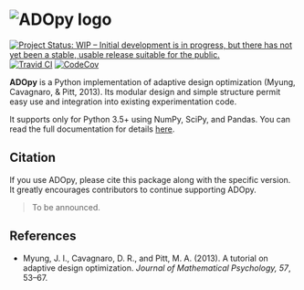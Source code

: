 # ![ADOpy logo](https://adopy.github.io/logo/adopy-logo-tight.svg)

[![Project Status: WIP – Initial development is in progress, but there has not yet been a stable, usable release suitable for the public.](https://www.repostatus.org/badges/latest/wip.svg)](https://www.repostatus.org/#wip)
[![Travid CI](https://travis-ci.com/adopy/adopy.svg?token=gbyEQoyAYgexeSRwBwj6&branch=master)](https://travis-ci.com/adopy/adopy)
[![CodeCov](https://codecov.io/gh/adopy/adopy/branch/master/graph/badge.svg?token=jFnJgnVV1k)](https://codecov.io/gh/adopy/adopy)

**ADOpy** is a Python implementation of adaptive design optimization (Myung, Cavagnaro, & Pitt, 2013).
Its modular design and simple structure permit easy use and integration into existing experimentation code.

It supports only for Python 3.5+ using NumPy, SciPy, and Pandas.
You can read the full documentation for details [here](https://adopy.org).

## Citation

If you use ADOpy, please cite this package along with the specific version.
It greatly encourages contributors to continue supporting ADOpy.

> To be announced.

## References

- Myung, J. I., Cavagnaro, D. R., and Pitt, M. A. (2013).
  A tutorial on adaptive design optimization.
  *Journal of Mathematical Psychology, 57*, 53–67.
